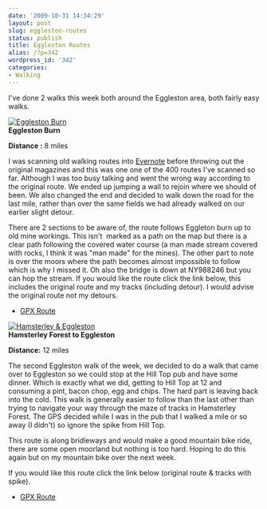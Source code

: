 ```yaml
---
date: '2009-10-31 14:34:29'
layout: post
slug: eggleston-routes
status: publish
title: Eggleston Routes
alias: /?p=342
wordpress_id: '342'
categories:
- Walking
---
```


I've done 2 walks this week both around the Eggleston area, both fairly easy walks.  

[![Eggleston Burn](http://dl.dropbox.com/u/2657852/website/images/Eggleston-Burn-169x300.jpg)](http://dl.dropbox.com/u/2657852/website/images/Eggleston-Burn.jpg)  
**Eggleston Burn**  

**Distance :** 8 miles  

I was scanning old walking routes into [Evernote](http://www.evernote.com/) before throwing out the original magazines and this was one one of the 400 routes I've scanned so far. Although I was too busy talking and went the wrong way according to the original route. We ended up jumping a wall to rejoin where we should of been. We also changed the end and decided to walk down the road for the last mile, rather than over the same fields we had already walked on our earlier slight detour.  

There are 2 sections to be aware of, the route follows Eggleton burn up to old mine workings. This isn't  marked as a path on the map but there is a clear path following the covered water course (a man made stream covered with rocks, I think it was "man made" for the mines). The other part to note is over the moors where the path becomes almost impossible to follow which is why I missed it. Oh also the bridge is down at NY988246 but you can hop the stream. If you would like the route click the link below, this includes the original route and my tracks (including detour). I would advise the original route not my detours.  

  * [GPX Route](http://dl.dropbox.com/u/2657852/website/files/EgglestonBurn.zip)  
  
[![Hamsterley & Eggleston](http://dl.dropbox.com/u/2657852/website/images/Hamsterley-Eggleston-300x169.jpg)](http://dl.dropbox.com/u/2657852/website/images/Hamsterley-Eggleston.jpg)  
**Hamsterley Forest to Eggleston**  

**Distance:** 12 miles  

The second Eggleston walk of the week, we decided to do a walk that came over to Eggleston so we could stop at the Hill Top pub and have some dinner. Which is exactly what we did, getting to Hill Top at 12 and consuming a pint, bacon chop, egg and chips. The hard part is leaving back into the cold. This walk is generally easier to follow than the last other than trying to navigate your way through the maze of tracks in Hamsterley Forest. The GPS decided while I was in the pub that I walked a mile or so away (I didn't) so ignore the spike from Hill Top.  

This route is along bridleways and would make a good mountain bike ride, there are some open moorland but nothing is too hard. Hoping to do this again but on my mountain bike over the next week.  

If you would like this route click the link below (original route & tracks with spike).  

  * [GPX Route](http://dl.dropbox.com/u/2657852/website/files/HamEgg.zip)
